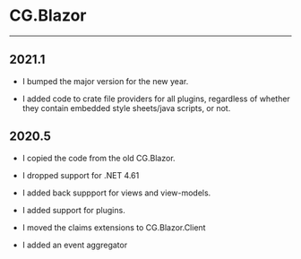 # CG.Blazor
---

## 2021.1

* I bumped the major version for the new year.

* I added code to crate file providers for all plugins, regardless of whether they contain embedded style sheets/java scripts, or not.

## 2020.5

* I copied the code from the old CG.Blazor.

* I dropped support for .NET 4.61

* I added back suppport for views and view-models.

* I added support for plugins.

* I moved the claims extensions to CG.Blazor.Client

* I added an event aggregator

